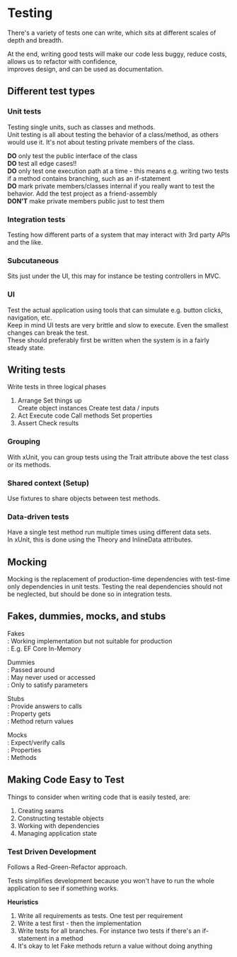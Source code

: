 # Testing

There's a variety of tests one can write, which sits at different scales of depth and breadth.  

At the end, writing good tests will make our code less buggy, reduce costs, allows us to refactor with confidence,  
improves design, and can be used as documentation.

## Different test types

### Unit tests

Testing single units, such as classes and methods.  
Unit testing is all about testing the behavior of a class/method, as others would use it. It's not about testing
private members of the class.  
  
**DO** only test the public interface of the class  
**DO** test all edge cases!!  
**DO** only test one execution path at a time - this means e.g. writing two tests if a method contains branching, such as an if-statement  
**DO** mark private members/classes internal if you really want to test the behavior. Add the test project as a friend-assembly     
**DON'T** make private members public just to test them  

### Integration tests 
Testing how different parts of a system that may interact with 3rd party APIs and the like.

### Subcutaneous 
Sits just under the UI, this may for instance be testing controllers in MVC.

### UI
Test the actual application using tools that can simulate e.g. button clicks, navigation, etc.  
Keep in mind UI tests are very brittle and slow to execute. Even the smallest changes can break the test.  
These should preferably first be written when the system is in a fairly steady state.


## Writing tests
Write tests in three logical phases  
1. Arrange
    Set things up  
    Create object instances
    Create test data / inputs
2. Act
    Execute code
    Call methods
    Set properties
3. Assert
    Check results
  
### Grouping
With xUnit, you can group tests using the Trait attribute above the test class or its methods.  
 
### Shared context (Setup)
Use fixtures to share objects between test methods.
 
### Data-driven tests
Have a single test method run multiple times using different data sets.  
In xUnit, this is done using the Theory and InlineData attributes.  

## Mocking
Mocking is the replacement of production-time dependencies with test-time only dependencies in unit tests.
Testing the real dependencies should not be neglected, but should be done so in integration tests.  

## Fakes, dummies, mocks, and stubs
Fakes  
: Working implementation but not suitable for production  
: E.g. EF Core In-Memory  

Dummies  
: Passed around  
: May never used or accessed  
: Only to satisfy parameters    

Stubs  
: Provide answers to calls  
: Property gets  
: Method return values  

Mocks  
: Expect/verify calls  
: Properties  
: Methods  

## Making Code Easy to Test

Things to consider when writing code that is easily tested, are:
1. Creating seams
2. Constructing testable objects
3. Working with dependencies
4. Managing application state


### Test Driven Development
Follows a Red-Green-Refactor approach.  

Tests simplifies development because you won't have to run the whole application to see if something works.  

**Heuristics**
1. Write all requirements as tests. One test per requirement  
2. Write a test first - then the implementation   
3. Write tests for all branches. For instance two tests if there's an if-statement in a method
4. It's okay to let Fake methods return a value without doing anything
